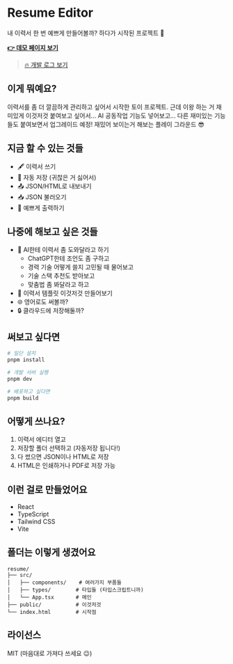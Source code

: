 # Resume Editor

내 이력서 한 번 예쁘게 만들어볼까? 하다가 시작된 프로젝트 🎨

**[👉 데모 페이지 보기](https://wanzargen.github.io/resume-playground/)**

> [🔥 개발 로그 보기](./DEVLOG.md) 

## 이게 뭐예요?
이력서를 좀 더 깔끔하게 관리하고 싶어서 시작한 토이 프로젝트.
근데 이왕 하는 거 재미있게 이것저것 붙여보고 싶어서... AI 공동작업 기능도 넣어보고...
다른 재미있는 기능들도 붙여보면서 업그레이드 예정! 
재밌어 보이는거 해보는 플레이 그라운드 😎

## 지금 할 수 있는 것들
- 🖋 이력서 쓰기 
- 💾 자동 저장 (귀찮은 거 싫어서)
- 📤 JSON/HTML로 내보내기
- 📥 JSON 불러오기
- 🎨 예쁘게 출력하기 

## 나중에 해보고 싶은 것들
- 🤖 AI한테 이력서 좀 도와달라고 하기
  - ChatGPT한테 조언도 좀 구하고
  - 경력 기술 어떻게 쓸지 고민될 때 물어보고
  - 기술 스택 추천도 받아보고
  - 맞춤법 좀 봐달라고 하고
- 📝 이력서 템플릿 이것저것 만들어보기
- 🌐 영어로도 써볼까?
- 🔒 클라우드에 저장해둘까?

## 써보고 싶다면
```bash
# 일단 설치
pnpm install

# 개발 서버 실행
pnpm dev

# 배포하고 싶다면
pnpm build
```

## 어떻게 쓰나요?
1. 이력서 에디터 열고
2. 저장할 폴더 선택하고 (자동저장 됩니다!)
3. 다 썼으면 JSON이나 HTML로 저장
4. HTML은 인쇄하거나 PDF로 저장 가능

## 이런 걸로 만들었어요
- React
- TypeScript
- Tailwind CSS
- Vite

## 폴더는 이렇게 생겼어요
```
resume/
├── src/
│   ├── components/    # 여러가지 부품들
│   ├── types/        # 타입들 (타입스크립트니까)
│   └── App.tsx       # 메인
├── public/           # 이것저것
└── index.html        # 시작점
```

## 라이선스
MIT (마음대로 가져다 쓰세요 😉)
